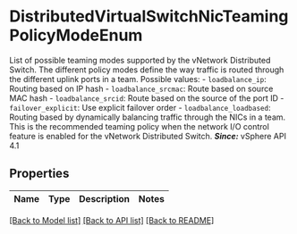 # DistributedVirtualSwitchNicTeamingPolicyModeEnum

List of possible teaming modes supported by the vNetwork Distributed Switch.  The different policy modes define the way traffic is routed through the different uplink ports in a team.  Possible values: - `loadbalance_ip`: Routing based on IP hash - `loadbalance_srcmac`: Route based on source MAC hash - `loadbalance_srcid`: Route based on the source of the port ID - `failover_explicit`: Use explicit failover order - `loadbalance_loadbased`: Routing based by dynamically balancing traffic through the NICs   in a team.      This is the recommended teaming policy when the   network I/O control feature is enabled for the vNetwork   Distributed Switch.  ***Since:*** vSphere API 4.1 

## Properties
Name | Type | Description | Notes
------------ | ------------- | ------------- | -------------

[[Back to Model list]](../README.md#documentation-for-models) [[Back to API list]](../README.md#documentation-for-api-endpoints) [[Back to README]](../README.md)


